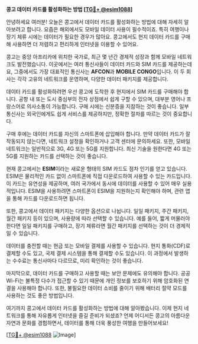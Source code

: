 **콩고 데이터 카드를 활성화하는 방법 [[TG💪+ @esim1088](https://t.me/s/esim1088)]**

안녕하세요 여러분! 오늘은 콩고에서 데이터 카드를 활성화하는 방법에 대해 자세히 알아보려고 합니다. 요즘은 해외에서도 모바일 데이터 사용이 필수적이죠. 특히 여행이나 장기 체류 시에는 데이터가 필요한 경우가 많아요. 콩고에서도 현지 데이터 카드를 구매해 사용하면 더 저렴하고 편리하게 인터넷을 이용할 수 있어요.

콩고는 중앙 아프리카에 위치한 국가로, 최근 몇 년간 경제적 성장과 함께 모바일 네트워크도 발전했습니다. 이곳에서는 여러 통신사들이 데이터 카드와 SIM 카드를 제공하는데요, 그중에서도 가장 대표적인 통신사는 **AFCON**과 **MOBILE CONGO**입니다. 이 두 회사는 각각 고유의 네트워크를 운영하며, 다양한 데이터 패키지를 제공합니다.

데이터 카드를 활성화하려면 우선 콩고에 도착한 후 현지에서 SIM 카드를 구매해야 합니다. 공항 내 또는 도시 중심부의 전자 상점에서 쉽게 구할 수 있으며, 대부분 영어나 프랑스어로 의사소통이 가능합니다. 구매 시에는 신분증을 지참하는 것이 좋습니다. 일부 통신사는 외국인에게도 쉽게 서비스를 제공하지만, 정확한 절차를 따르는 것이 중요합니다.

구매 후에는 데이터 카드를 자신의 스마트폰에 삽입해야 합니다. 만약 데이터 카드가 잘 작동되지 않는다면, 네트워크 설정을 확인하거나 고객 센터에 문의하세요. 또한, 모바일 네트워크는 일반적으로 3G, 4G 또는 5G를 지원합니다. 최신 기술을 원한다면 4G 또는 5G를 지원하는 카드를 선택하는 것이 좋습니다.

현재 콩고에서는 **ESIM**이라는 새로운 형태의 SIM 카드도 점차 인기를 얻고 있습니다. ESIM은 물리적인 카드 없이 스마트폰에 직접 다운로드하여 사용할 수 있는 카드입니다. 이 카드는 유연성을 제공하며, 여러 국가에서 동시에 데이터를 사용할 수 있어 매우 실용적입니다. ESIM을 사용하려면 스마트폰이 ESIM을 지원하는지 확인해야 하며, 관련 앱을 통해 카드를 다운로드하면 됩니다.

또한, 콩고에서 데이터 패키지는 다양한 옵션으로 나뉩니다. 일일 패키지, 주간 패키지, 월간 패키지 등이 있으며, 사용량에 따라 선택할 수 있습니다. 예를 들어, 짧게 머물러야 한다면 일일 패키지를 구매하고, 장기 체류라면 월간 패키지를 선택하는 것이 더 경제적일 수 있습니다.

데이터를 충전할 때는 현금 또는 모바일 결제를 사용할 수 있습니다. 현지 통화(CDF)로 결제할 수도 있고, 국제 결제 시스템을 통해 결제할 수도 있습니다. 이 과정에서 발생하는 수수료는 통신사마다 다르므로, 미리 확인하는 것이 좋습니다.

마지막으로, 데이터 카드를 구매하고 사용할 때는 보안 문제에도 유의해야 합니다. 공공 Wi-Fi는 불특정 다수가 접근할 수 있기 때문에 개인 정보를 보호하기 위해 암호화된 연결을 사용해야 합니다. 또한, 불필요한 데이터 소비를 줄이기 위해 배터리 절약 모드를 사용하는 것도 좋은 방법입니다.

여기까지 콩고에서 데이터 카드를 활성화하는 방법에 대해 알아봤습니다. 이제 현지 네트워크를 통해 자유롭게 인터넷을 즐길 준비가 되셨죠? 언제 어디서든 콩고의 아름다운 자연과 문화를 경험하면서, 데이터를 통해 더욱 풍성한 여행을 만들어보세요!

[[TG💪+ @esim1088](https://t.me/s/esim1088) ![Image](https://i.postimg.cc/Y0z9fWf4/image.png)]